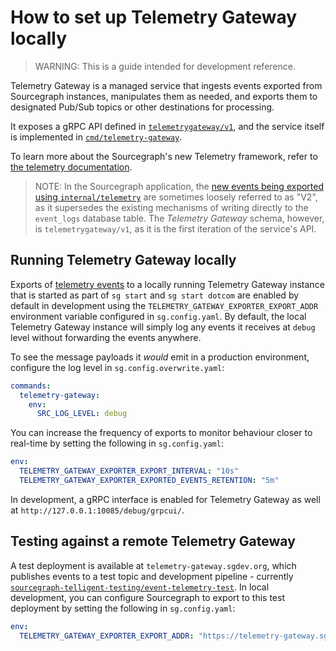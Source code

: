 # How to set up Telemetry Gateway locally

> WARNING: This is a guide intended for development reference.

Telemetry Gateway is a managed service that ingests events exported from Sourcegraph instances, manipulates them as needed, and exports them to designated Pub/Sub topics or other destinations for processing.

It exposes a gRPC API defined in [`telemetrygateway/v1`](https://github.com/sourcegraph/sourcegraph/tree/main/internal/telemetrygateway/v1), and the service itself is implemented in [`cmd/telemetry-gateway`](https://github.com/sourcegraph/sourcegraph/tree/main/cmd/telemetry-gateway).

To learn more about the Sourcegraph's new Telemetry framework, refer to [the telemetry documentation](../background-information/telemetry/index.md).

> NOTE: In the Sourcegraph application, the [new events being exported using `internal/telemetry`](../background-information/telemetry/index.md) are sometimes loosely referred to as "V2", as it supersedes the existing mechanisms of writing directly to the `event_logs` database table.
> The *Telemetry Gateway* schema, however, is `telemetrygateway/v1`, as it is the first iteration of the service's API.

## Running Telemetry Gateway locally

Exports of [telemetry events](../background-information/telemetry/index.md) to a locally running Telemetry Gateway instance that is started as part of `sg start` and `sg start dotcom` are enabled by default in development using the `TELEMETRY_GATEWAY_EXPORTER_EXPORT_ADDR` environment variable configured in `sg.config.yaml`.
By default, the local Telemetry Gateway instance will simply log any events it receives at `debug` level without forwarding the events anywhere.

To see the message payloads it *would* emit in a production environment, configure the log level in `sg.config.overwrite.yaml`:

```yaml
commands:
  telemetry-gateway:
    env:
      SRC_LOG_LEVEL: debug
```

You can increase the frequency of exports to monitor behaviour closer to real-time by setting the following in `sg.config.yaml`:

```yaml
env:
  TELEMETRY_GATEWAY_EXPORTER_EXPORT_INTERVAL: "10s"
  TELEMETRY_GATEWAY_EXPORTER_EXPORTED_EVENTS_RETENTION: "5m"
```

In development, a gRPC interface is enabled for Telemetry Gateway as well at `http://127.0.0.1:10085/debug/grpcui/`.

## Testing against a remote Telemetry Gateway

A test deployment is available at `telemetry-gateway.sgdev.org`, which publishes events to a test topic and development pipeline - currently [`sourcegraph-telligent-testing/event-telemetry-test`](https://console.cloud.google.com/cloudpubsub/topic/edit/event-telemetry-test?project=sourcegraph-telligent-testing).
In local development, you can configure Sourcegraph to export to this test deployment by setting the following in `sg.config.yaml`:

```yaml
env:
  TELEMETRY_GATEWAY_EXPORTER_EXPORT_ADDR: "https://telemetry-gateway.sgdev.org:443"
```
